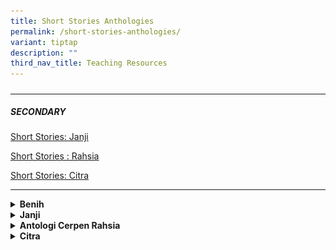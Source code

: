 ```yaml
---
title: Short Stories Anthologies
permalink: /short-stories-anthologies/
variant: tiptap
description: ""
third_nav_title: Teaching Resources
---
```

<h5></h5>
<hr>
<h5>SECONDARY</h5>
<p><a href="/mlcs/resources/anthology/secondary/short-stories-janji/" rel="noopener noreferrer nofollow" target="_blank">Short Stories: Janji</a>
</p>
<p><a href="/mlcs/resources/anthology/secondary/short-stories-secondary-rahsia/" rel="noopener noreferrer nofollow" target="_blank">Short Stories : Rahsia</a>
</p>
<p><a href="/mlcs/resources/anthology/secondary/short-stories-citra/" rel="noopener noreferrer nofollow" target="_blank">Short Stories: Citra</a>
</p>
<hr>
<p></p>
<div data-type="detailGroup" class="isomer-accordion isomer-accordion-white">
<details class="isomer-details">
<summary><strong>Benih</strong>
</summary>
<div data-type="detailsContent" class="isomer-details-content">
<h4>Antologi Cerpen Benih</h4>
<div class="isomer-image-wrapper">
<img style="width: 30%;" height="auto" width="100%" src="/images/001%20benih-small.png">
</div>
<p>Benih merupakan koleksi cerpen karya guru peserta program penyerapan bagi
Guru Kanan ke Pekanbaru, Indonesia pada bulan Mei-Jun 2016. Koleksi cerpen
ini memaparkan pelbagai tema bagi menggalakkan minat membaca dalam kalangan
murid khususnya di peringkat Darjah 5 dan 6. Benih mengandungi 7 cerpen.</p>
<ol data-tight="true" class="tight">
<li>
<p><a href="/files/1-sahabat.pdf" rel="noopener noreferrer nofollow" target="_blank">Sahabat(.pdf, 2.77 MB)</a>
</p>
</li>
<li>
<p><a href="/files/2-sekilas.pdf" rel="noopener noreferrer nofollow" target="_blank">Sekilas Senyuman(.pdf, 2.38 MB)</a>
</p>
</li>
<li>
<p><a href="/files/3-benih.pdf" rel="noopener noreferrer nofollow" target="_blank">Benih(.pdf, 2.57 MB)</a>
</p>
</li>
<li>
<p><a href="/files/4-untuk_myra-r2.pdf" rel="noopener noreferrer nofollow" target="_blank">Untuk Myra(.pdf, 2.56 MB)</a>
</p>
</li>
<li>
<p><a href="/files/5-insaf-r2.pdf" rel="noopener noreferrer nofollow" target="_blank">Insaf(.pdf, 2.5 MB)</a>
</p>
</li>
<li>
<p><a href="/files/6-anakpenjualtisu.pdf" rel="noopener noreferrer nofollow" target="_blank">Anak Penjual Tisu(.pdf, 2.6 MB)</a>
</p>
</li>
<li>
<p><a href="/files/7-pengganti-r2.pdf" rel="noopener noreferrer nofollow" target="_blank">Pengganti(.pdf, 2.92 MB)</a>
</p>
</li>
</ol>
<p>Selain itu, Benih juga mengandungi sebuah buku panduan berjudul Idea.
Idea mengandungi beberapa saranan pengajaran dan pembelajaran bahasa Melayu
menggunakan 7 cerpen yang terkandung dalam koleksi ini.</p>
<p><a href="/files/Idea_path_anthology__1_.pdf" rel="noopener noreferrer nofollow" target="_blank">Idea Saranan Pengajaran dan Pembelajaran - Bahagian 1</a>
</p>
<p><a href="/files/Idea_path_anthology__2_.pdf" rel="noopener noreferrer nofollow" target="_blank">Idea Saranan Pengajaran dan Pembelajaran - Bahagian 2</a>
</p>
<p></p>
<p><strong>Ralat:</strong>
</p>
<p>Terdapat beberapa kesilapan cetakan dalam Antologi Cerpen Benih. Berikut
perinciannya:</p>
<ol data-tight="true" class="tight">
<li>
<p>Cerpen ‘Insaf’ – halaman 6, ejaan ‘biadap’ dibetulkan menjadi ‘biadab’.</p>
</li>
<li>
<p>Cerpen ‘Pengganti’ – halaman 5, ejaan ‘ana-anak’ dibetulkan menjadi ‘anak-anak’.</p>
</li>
<li>
<p>Cerpen ‘Untuk Myra’ – halaman 8, ejaan ‘ngadu Myra…’ dibetulkan menjadi
‘Myra mengadu…’.</p>
</li>
</ol>
<p>Ralat atau kesilapan dalam cetakan ini telah pun dibetulkan dalam versi
PDF yang terdapat dalam laman ini.</p>
</div>
</details>
<details class="isomer-details">
<summary><strong>Janji</strong>
</summary>
<div data-type="detailsContent" class="isomer-details-content">
<h4><strong>Antologi Janji</strong></h4>
<div class="isomer-image-wrapper">
<img style="width: 30%;" height="auto" width="100%" alt="Janji Cover" src="/images/janji-cover.jpeg">
</div>
<h5>Klik pautan berikut untuk mendapatkan&nbsp;<a href="https://issuu.com/oxfordgraphic/docs/mlcs-janji-v4-fa" rel="noopener noreferrer nofollow" target="_blank">Antologi Janji</a>&nbsp;dalam bentuk digital.</h5>
<p>Antologi Janji merupakan kumpulan cerpen yang dihasilkan oleh guru-guru
yang mengikuti bengkel yang pernah dianjurkan oleh Cikgu Suratman Markasan.
Antologi ini mengandungi 10 buah cerpen. Antologi ini telah diterbitkan
dalam bentuk digital bagi membolehkan lebih ramai guru dan pelajar untuk
memanfaatkan antologi ini sebagai bahan bacaan dan pengajaran dan pembelajaran.
<br>
<br><strong>Ebook</strong>
</p><a class="isomer-image-wrapper" href="https://issuu.com/oxfordgraphic/docs/mlcs-janji-v4-fa"><img style="width: 50%;" height="auto" width="100%" alt="" src="/images/sbm-2022-antologi-janji-poster.jpeg"></a>
<p>Klik pautan berikut untuk mendapatkan&nbsp;<a href="https://issuu.com/oxfordgraphic/docs/mlcs-janji-v4-fa" rel="noopener nofollow" target="_blank">Antologi Janji</a> dalam
bentuk digital.</p>
<hr>
<p><strong>Antologi Janji: Panduan Pengajaran dan Pembelajaran</strong>
</p>
<div class="isomer-image-wrapper">
<img style="width: 30%;" height="auto" width="100%" alt="Cover_PdP_Janji" src="/images/cover_pdp_janji.png">
</div>
<p><strong>Antologi Janji: Panduan Pengajaran dan Pembelajaran</strong>&nbsp;ini
mengandungi saranan pengajaran dan pembelajaran yang boleh digunakan sebagai
rujukan para guru dan pelajar. Klik pautan yang disediakan untuk mengakses
bahan-bahan pengajaran dan pembelajaran tersebut.
<br><a href="/files/0-cover_panduan-pdp_antologi-janji_sekapur-sirih_latest.pdf" rel="noopener noreferrer nofollow" target="_blank">Sekapur Sirih</a> 
<br><a href="/files/1-kemelut_noor-ashiking-bahnan_pdp_latest.pdf" rel="noopener noreferrer nofollow" target="_blank">Kemelut </a>
<br><a href="/files/2-tusuk_muhd_rafi_abu_bakar_pdp_latest.pdf" rel="noopener noreferrer nofollow" target="_blank">Tusuk </a>
<br><a href="/files/3-camuk_farid_pdp_latest.pdf" rel="noopener noreferrer nofollow" target="_blank">Camuk</a>
<br><a href="/files/4-gelora_noraishah-_pdp_latest.pdf" rel="noopener noreferrer nofollow" target="_blank">Gelora</a>
<br><a href="/files/5-angkara_rahmat-subadah_pdp_latest.pdf" rel="noopener noreferrer nofollow" target="_blank">Angkara</a>
<br><a href="/files/6-janji_rashidah_pdp_latest.pdf" rel="noopener noreferrer nofollow" target="_blank">Janji</a>
<br><a href="/files/7-senja_shaheda_pdp_latest.pdf" rel="noopener noreferrer nofollow" target="_blank">Senja</a>
<br><a href="/files/8-dendam_siti-faridah-omar_pdp_latest.pdf" rel="noopener noreferrer nofollow" target="_blank">Dendam</a>
<br><a href="/files/9-sangka_siti_nurashikin_pdp_latest.pdf" rel="noopener noreferrer nofollow" target="_blank">Sangka</a>
<br><a href="/files/10-paksi-_sri-nabilah_pdp_latest.pdf" rel="noopener noreferrer nofollow" target="_blank">Paksi</a>
</p>
</div>
</details>
<details class="isomer-details">
<summary><strong>Antologi Cerpen Rahsia</strong>
</summary>
<div data-type="detailsContent" class="isomer-details-content">
<h4>Antologi Cerpen Rahsia</h4>
<div class="isomer-image-wrapper">
<img style="width: 30%;" height="auto" width="100%" alt="rahsia" src="/images/rahsia.png">
</div>
<p>Rahsia merupakan koleksi cerpen karya guru peserta program penyerapan
bagi Guru Kanan ke Pekanbaru, Indonesia pada bulan Mei-Jun 2016. Koleksi
cerpen ini memaparkan pelbagai tema bagi menggalakkan minat membaca dalam
kalangan murid khususnya di peringkat Menengah 1 dan 2. Rahsia mengandungi
7 cerpen.</p>
<ol data-tight="true" class="tight">
<li>
<p><a href="/files/1-sabsuka.pdf" rel="noopener noreferrer nofollow" target="_blank">Sabsuka(.pdf, 2.84 MB)</a>
</p>
</li>
<li>
<p><a href="/files/2-ginjal.pdf" rel="noopener noreferrer nofollow" target="_blank">Ginjal(.pdf, 2.65 MB)</a>
</p>
</li>
<li>
<p><a href="/files/3-azimat-r2.pdf" rel="noopener noreferrer nofollow" target="_blank">Azimat(.pdf, 3.07 MB)</a>
</p>
</li>
<li>
<p><a href="/files/Senandika_path.pdf" rel="noopener noreferrer nofollow" target="_blank">Senandika(.pdf, 2.66 MB)</a>
</p>
<p></p>
</li>
<li>
<p><a href="/files/Atuk_path.pdf" rel="noopener noreferrer nofollow" target="_blank">Atuk (Pg1-11)(.pdf4.88 MB)</a> 
<br><a href="/files/Atuk_path__1_.pdf" rel="noopener noreferrer nofollow" target="_blank">Atuk (Pg12-17)(.pdf 3.14 MB)</a>
</p>
<p></p>
</li>
<li>
<p><a href="/files/6-rahsia.pdf" rel="noopener noreferrer nofollow" target="_blank">Rahsia(.pdf, 3.85 MB)</a>
</p>
<p></p>
</li>
<li>
<p><a href="/files/DendamMergastu_path.pdf" rel="noopener noreferrer nofollow" target="_blank">Dendam Mergastua (Pg 1-3)(.pdf 728 KB)</a> 
<br><a href="/files/DendamMergastu_path_1.pdf" rel="noopener noreferrer nofollow" target="_blank">Dendam Mergastua (Pg 4-7) (.pdf 4.23 MB)</a> 
<br><a href="/files/DendamMergastu_path_2.pdf" rel="noopener noreferrer nofollow" target="_blank">Dendam Mergastua (Pg 8-17)(.pdf 2.72 MB)</a>
</p>
</li>
</ol>
<p>Selain itu koleksi cerpen ini juga mengandungi sebuah buku panduan berjudul
Idea. Idea mengandungi beberapa saranan pengajaran dan pembelajaran bahasa
Melayu menggunakan 7 cerpen yang terkandung dalam koleksi ini.</p>
<p><a href="/files/Idea_Sec_path.pdf" rel="noopener noreferrer nofollow" target="_blank">Idea Saranan Pengajaran dan Pembelajaran(Pg 1-21)(.pdf 2.98 MB)</a> 
<br><a href="/files/Idea_Sec_path__1_.pdf" rel="noopener noreferrer nofollow" target="_blank">Idea Saranan Pengajaran dan Pembelajaran(Pg 22-43)(.pdf 3.77 MB)</a>
</p>
<p><strong>Ralat:</strong>
</p>
<p>Terdapat kesilapan cetakan dalam Antologi Cerpen Rahsia. Berikut perinciannya:</p>
<ol data-tight="true" class="tight">
<li>
<p>Cerpen ‘Azimat’ – halaman 11, ejaan ‘Mar’ dibetulkan menjadi ‘Mac’.</p>
</li>
</ol>
<p>Ralat atau kesilapan dalam cetakan ini telah pun dibetulkan dalam versi
PDF yang terdapat dalam laman ini.</p>
</div>
</details>
<details class="isomer-details">
<summary><strong>Citra</strong>
</summary>
<div data-type="detailsContent" class="isomer-details-content">
<h4>Antologi Citra</h4>
<p>Antologi Cerpen Guru Peserta Program Penyerapan ke Brunei Darussalam.
<br><a href="/files/citra-kandungan.pdf" rel="noopener noreferrer nofollow" target="_blank">CITRA-Kandungan(.pdf, 108.12 KB)</a>
<br><a href="/files/citra-sekapur-sirih.pdf" rel="noopener noreferrer nofollow" target="_blank">CITRA-Sekapur-Sirih(.pdf, 160.72 KB)</a>
<br><a href="/files/citra-prakata.pdf" rel="noopener noreferrer nofollow" target="_blank">CITRA-Prakata(.pdf, 102.79 KB)</a>
</p>
<ol data-tight="true" class="tight">
<li>
<p><a href="/files/citra-1.pdf" rel="noopener noreferrer nofollow" target="_blank">14 Minit(.pdf, 297.2 KB)</a>&nbsp;oleh
Sumiati Ra’at</p>
</li>
<li>
<p><a href="/files/citra-2.pdf" rel="noopener noreferrer nofollow" target="_blank">Cahaya Pembuka Hati(.pdf, 331.29 KB)</a>&nbsp;oleh
Nor Faatihah Haron</p>
</li>
<li>
<p><a href="/files/citra-3.pdf" rel="noopener noreferrer nofollow" target="_blank">Gelung Sanggul Cik Nora(.pdf, 304.96 KB)</a>oleh
Muslim Hanafiah</p>
</li>
<li>
<p><a href="/files/citra-4.pdf" rel="noopener noreferrer nofollow" target="_blank">Hancurnya Satu Harapan(.pdf, 223.49 KB)</a>&nbsp;oleh
Mohd Yazid Md Yatim</p>
</li>
<li>
<p><a href="/files/citra-5.pdf" rel="noopener noreferrer nofollow" target="_blank">Hani dan Umi(.pdf, 291.91 KB)</a>&nbsp;oleh
Raudzah Osman</p>
</li>
<li>
<p><a href="/files/citra-6.pdf" rel="noopener noreferrer nofollow" target="_blank">Iman(.pdf, 245.06 KB)</a>&nbsp;oleh
Siti Radziah Mustafa</p>
</li>
<li>
<p><a href="/files/citra-7.pdf" rel="noopener noreferrer nofollow" target="_blank">Kawan Baharu(.pdf, 387.15 KB)</a>&nbsp;oleh
Hazlan Mohd Aris</p>
</li>
<li>
<p><a href="/files/citra-8.pdf" rel="noopener noreferrer nofollow" target="_blank">Mendung Berlalu(.pdf, 261.04 KB)</a>&nbsp;oleh
Suriyanti Jumari</p>
</li>
<li>
<p><a href="/files/citra-9.pdf" rel="noopener noreferrer nofollow" target="_blank">Nilai Kebenaran(.pdf, 259.06 KB)</a>&nbsp;oleh
Zainab Nawabi</p>
</li>
<li>
<p><a href="/files/citra-10.pdf" rel="noopener noreferrer nofollow" target="_blank">Nombor Satu(.pdf, 245.76 KB)</a>&nbsp;oleh
Musniffa Mustaffa</p>
</li>
<li>
<p><a href="/files/citra-11.pdf" rel="noopener noreferrer nofollow" target="_blank">Penantian(.pdf, 266.35 KB)</a>&nbsp;oleh
Asnur Mursalin Aspar</p>
</li>
<li>
<p><a href="/files/citra-12.pdf" rel="noopener noreferrer nofollow" target="_blank">CITRA-12(.pdf, 245.32 KB)</a>&nbsp;oleh
Faizal Farouk</p>
</li>
<li>
<p><a href="/files/citra-13.pdf" rel="noopener noreferrer nofollow" target="_blank">Setia Hingga Akhir Hayat(.pdf, 235.56 KB)</a>&nbsp;oleh
Rohana Ismail</p>
</li>
<li>
<p><a href="/files/citra-14.pdf" rel="noopener noreferrer nofollow" target="_blank">Siakap(.pdf, 274.21 KB)</a>&nbsp;oleh
Sri Nabilah Basri</p>
</li>
</ol>
<p>Soalan Perbincangan</p>
<p>Penghargaan</p>
</div>
</details>
</div>
<p></p>
<p></p>